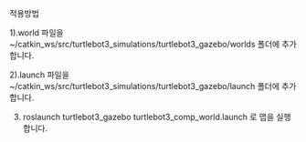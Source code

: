 적용방법

1).world 파일을 ~/catkin_ws/src/turtlebot3_simulations/turtlebot3_gazebo/worlds 폴더에 추가합니다.

2).launch 파일을 ~/catkin_ws/src/turtlebot3_simulations/turtlebot3_gazebo/launch 폴더에 추가합니다.

3) roslaunch turtlebot3_gazebo turtlebot3_comp_world.launch 로 맵을 실행합니다.
